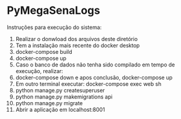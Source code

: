 # PyMegaSenaLogs

Instruções para execução do sistema:

1. Realizar o donwload dos arquivos deste diretório
2. Tem a instalação mais recente do docker desktop
3. docker-compose build
4. docker-compose up
5. Caso o banco de dados não tenha sido compilado em tempo de execução, realizar:
6. docker-compose down e apos conclusão, docker-compose up
7. Em outro terminal executar: docker-compose exec web sh
8. python manage.py createsuperuser
9. python manage.py makemigrations api
10. python manage.py migrate
11. Abrir a aplicação em localhost:8001
